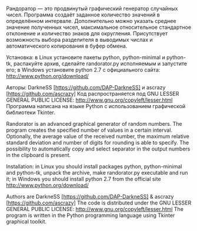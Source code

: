 Рандоратор — это продвинутый графический генератор случайных чисел. Программа создаёт заданное
количество значений в определённом интервале. Дополнительно можно указать среднее значение полученных
чисел, максимальное относительное стандартное отклонение и количество знаков для округления. Присутствует
возможность выбора разделителя в выводимых числах и автоматического копирования в буфер обмена.

Установка: в Linux установите пакеты python, python-minimal и python-tk, распакуйте архив,
сделайте randorator.py исполняемым и запустите его; в Windows установите python 2.7
с официального сайта: http://www.python.org/download/

Авторы: DarkneSS [https://github.com/DAP-DarkneSS] и ascrazy [https://github.com/ascrazy]
Код распространяется под GNU LESSER GENERAL PUBLIC LICENSE: http://www.gnu.org/copyleft/lesser.html
Программа написана на языке Python с использованием графической библиотеки Tkinter.


Randorator is an advanced graphical generator of random numbers. The program creates the specified
number of values in a certain interval. Optionally, the average value of the received number,
the maximum relative standard deviation and number of digits for rounding is able to specify. The
possibility to automatically copy and select separator in the output numbers in the clipboard is present.

Installation: in Linux you should install packages python, python-minimal and python-tk,
unpack the archive, make randorator.py executable and run it; in Windows you should install python 2.7
from the official site http://www.python.org/download/

Authors are DarkneSS [https://github.com/DAP-DarkneSS] & ascrazy [https://github.com/ascrazy]
The code is distributed under the GNU LESSER GENERAL PUBLIC LICENSE: http://www.gnu.org/copyleft/lesser.html
The program is written in the Python programming language using Tkinter graphical toolkit.